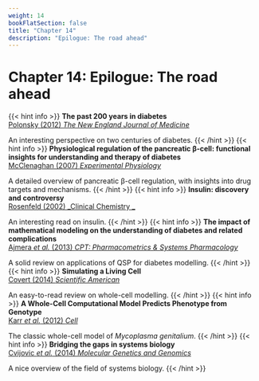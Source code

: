 ```yaml
---
weight: 14
bookFlatSection: false
title: "Chapter 14"
description: "Epilogue: The road ahead"
---
```


# Chapter 14: Epilogue: The road ahead

{{< hint info >}}
**The past 200 years in diabetes**   
[Polonsky (2012) _The New England Journal of Medicine_](http://doi.org/10.1056/NEJMra1110560)

An interesting perspective on two centuries of diabetes.
{{< /hint >}}
{{< hint info >}}
**Physiological regulation of the pancreatic &beta;-cell: functional insights for understanding and therapy of diabetes**   
[McClenaghan (2007) _Experimental Physiology_](http://doi.org/10.1113/expphysiol.2006.034835)

A detailed overview of pancreatic &beta;-cell regulation, with insights into drug targets and mechanisms.
{{< /hint >}}
{{< hint info >}}
**Insulin: discovery and controversy**   
[Rosenfeld (2002) _Clinical Chemistry _](http://doi.org/10.1093/clinchem/48.12.2270)

An interesting read on insulin.
{{< /hint >}}
{{< hint info >}}
**The impact of mathematical modeling on the understanding of diabetes and related complications**   
[Ajmera _et al._ (2013) _CPT: Pharmacometrics &amp; Systems Pharmacology_](http://doi.org/10.1038/psp.2013.30)

A solid review on applications of QSP for diabetes modelling.
{{< /hint >}}
{{< hint info >}}
**Simulating a Living Cell**   
[Covert (2014) _Scientific American_](http://doi.org/10.1038/scientificamerican0114-44)

An easy-to-read review on whole-cell modelling.
{{< /hint >}}
{{< hint info >}}
**A Whole-Cell Computational Model Predicts Phenotype from Genotype**   
[Karr _et al._ (2012) _Cell_](http://doi.org/10.1016/j.cell.2012.05.044)

The classic whole-cell model of _Mycoplasma genitalium_.
{{< /hint >}}
{{< hint info >}}
**Bridging the gaps in systems biology**   
[Cvijovic _et al._ (2014) _Molecular Genetics and Genomics_](http://doi.org/10.1007/s00438-014-0843-3)

A nice overview of the field of systems biology.
{{< /hint >}}
